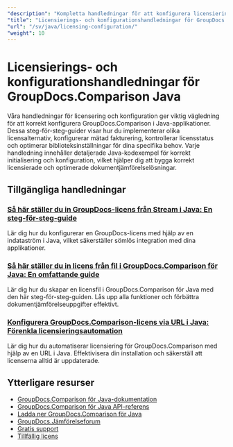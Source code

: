 ```yaml
---
"description": "Kompletta handledningar för att konfigurera licensiering, mätad licensiering och konfigurera GroupDocs.Comparison för Java."
"title": "Licensierings- och konfigurationshandledningar för GroupDocs.Comparison Java"
"url": "/sv/java/licensing-configuration/"
"weight": 10
---
```


# Licensierings- och konfigurationshandledningar för GroupDocs.Comparison Java

Våra handledningar för licensering och konfiguration ger viktig vägledning för att korrekt konfigurera GroupDocs.Comparison i Java-applikationer. Dessa steg-för-steg-guider visar hur du implementerar olika licensalternativ, konfigurerar mätad fakturering, kontrollerar licensstatus och optimerar biblioteksinställningar för dina specifika behov. Varje handledning innehåller detaljerade Java-kodexempel för korrekt initialisering och konfiguration, vilket hjälper dig att bygga korrekt licensierade och optimerade dokumentjämförelselösningar.

## Tillgängliga handledningar

### [Så här ställer du in GroupDocs-licens från Stream i Java: En steg-för-steg-guide](./set-groupdocs-license-stream-java-guide/)
Lär dig hur du konfigurerar en GroupDocs-licens med hjälp av en indataström i Java, vilket säkerställer sömlös integration med dina applikationer.

### [Så här ställer du in licens från fil i GroupDocs.Comparison för Java: En omfattande guide](./groupdocs-comparison-license-setup-java/)
Lär dig hur du skapar en licensfil i GroupDocs.Comparison för Java med den här steg-för-steg-guiden. Lås upp alla funktioner och förbättra dokumentjämförelseuppgifter effektivt.

### [Konfigurera GroupDocs.Comparison-licens via URL i Java: Förenkla licensieringsautomation](./set-groupdocs-comparison-license-url-java/)
Lär dig hur du automatiserar licensiering för GroupDocs.Comparison med hjälp av en URL i Java. Effektivisera din installation och säkerställ att licenserna alltid är uppdaterade.

## Ytterligare resurser

- [GroupDocs.Comparison för Java-dokumentation](https://docs.groupdocs.com/comparison/java/)
- [GroupDocs.Comparison för Java API-referens](https://reference.groupdocs.com/comparison/java/)
- [Ladda ner GroupDocs.Comparison för Java](https://releases.groupdocs.com/comparison/java/)
- [GroupDocs.Jämförelseforum](https://forum.groupdocs.com/c/comparison)
- [Gratis support](https://forum.groupdocs.com/)
- [Tillfällig licens](https://purchase.groupdocs.com/temporary-license/)